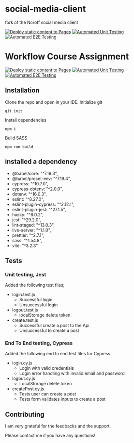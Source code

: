 # social-media-client

fork of the Noroff social media client

[![Deploy static content to Pages](https://github.com/Allawi465/social-media-client/actions/workflows/pages.yml/badge.svg)](https://github.com/Allawi465/social-media-client/actions/workflows/pages.yml) [![Automated Unit Testing](https://github.com/Allawi465/social-media-client/actions/workflows/unit-test.yml/badge.svg)](https://github.com/Allawi465/social-media-client/actions/workflows/unit-test.yml) [![Automated E2E Testing](https://github.com/Allawi465/social-media-client/actions/workflows/e2e_testing.yml/badge.svg)](https://github.com/Allawi465/social-media-client/actions/workflows/e2e_testing.yml)

# Workflow Course Assignment

[![Deploy static content to Pages](https://github.com/Allawi465/social-media-client/actions/workflows/pages.yml/badge.svg)](https://github.com/Allawi465/social-media-client/actions/workflows/pages.yml) [![Automated Unit Testing](https://github.com/Allawi465/social-media-client/actions/workflows/unit-test.yml/badge.svg)](https://github.com/Allawi465/social-media-client/actions/workflows/unit-test.yml) [![Automated E2E Testing](https://github.com/Allawi465/social-media-client/actions/workflows/e2e_testing.yml/badge.svg)](https://github.com/Allawi465/social-media-client/actions/workflows/e2e_testing.yml)

## Installation

Clone the repo and open in your IDE.
Initialize git
```
git init
```
Install dependencies
```
npm i
```
Build SASS
```
npm run build
```

## installed a dependency
  - @babel/core: "^7.19.3",
  - @babel/preset-env: "^7.19.4",
  - cypress: "^10.7.0",
  - cypress-dotenv: "^2.0.0",
  - dotenv: "^16.0.3",
  - eslint: "^8.27.0",
  - eslint-plugin-cypress: "^2.12.1",
  - eslint-plugin-jest: "^27.1.5",
  - husky: "^8.0.2",
  - jest: "^29.2.0",
  - lint-staged: "^13.0.3",
  - live-server: "^1.1.0",
  - prettier: "^2.7.1",
  - sass: "^1.54.8",
  - vite: "^3.2.3"

## Tests

### Unit testing, Jest

Added the following test files;

- login.test.js
  - Successful login
  - Unsuccessful login
- logout.test.js
  - localStorage delete token.
- create.test.js
  - Successful create a post to the Api
  - Unsuccessful to create a post

### End To End testing, Cypress

Added the following end to end test files for Cypress

- login.cy.js
  - Login with valid credentials
  - Login error handling with invalid email and password
- logout.cy.js
  - LocalStorage delete token
- createPost.cy.js
  - Tests user can create a post
  - Tests form validates inputs to create a post

## Contributing

I am very grateful for the feedbacks and the support. 

Please contact me if you have any questions!
